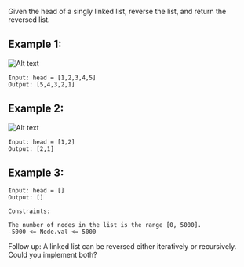 Given the head of a singly linked list, reverse the list, and return the reversed list.

 

## Example 1:

![Alt text](https://assets.leetcode.com/uploads/2021/02/19/rev1ex1.jpg)
```
Input: head = [1,2,3,4,5]
Output: [5,4,3,2,1]
```

## Example 2:
![Alt text](https://assets.leetcode.com/uploads/2021/02/19/rev1ex2.jpg)
```
Input: head = [1,2]
Output: [2,1]
```

## Example 3:
```
Input: head = []
Output: []
``` 

```
Constraints:

The number of nodes in the list is the range [0, 5000].
-5000 <= Node.val <= 5000
```

Follow up: A linked list can be reversed either iteratively or recursively. Could you implement both?